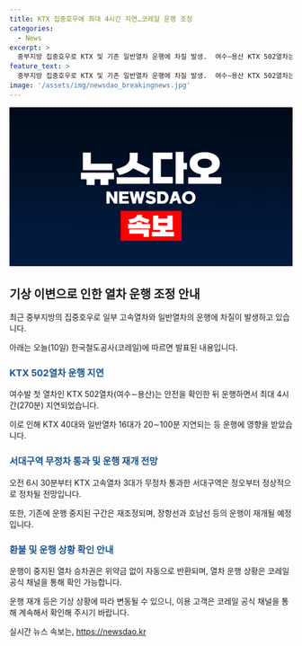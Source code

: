 ```yaml
---
title: KTX 집중호우에 최대 4시간 지연…코레일 운행 조정
categories:
  - News
excerpt: >
  중부지방 집중호우로 KTX 및 기존 일반열차 운행에 차질 발생.  여수∼용산 KTX 502열차는 270분 지연, 다른 열차들도 20∼100분 지연. 서대구역은 정오부터 정상 운행 전망이지만, 일부 구간은 운행 중지. 승차권 위약금 없이 자동 반환되며, 운행 재개는 기상 상황에 따라 변동 가능. 여행객은 코레일톡과 홈페이지를 확인해야 함. (사진=)
feature_text: >
  중부지방 집중호우로 KTX 및 기존 일반열차 운행에 차질 발생.  여수∼용산 KTX 502열차는 270분 지연, 다른 열차들도 20∼100분 지연. 서대구역은 정오부터 정상 운행 전망이지만, 일부 구간은 운행 중지. 승차권 위약금 없이 자동 반환되며, 운행 재개는 기상 상황에 따라 변동 가능. 여행객은 코레일톡과 홈페이지를 확인해야 함. (사진=)
image: '/assets/img/newsdao_breakingnews.jpg'
---
```


<p><img src="/assets/img/newsdao_breakingnews.jpg" alt="ontimetimes 속보" /></p>

<h2 data-ke-size="size26">기상 이변으로 인한 열차 운행 조정 안내</h2>

<p data-ke-size="size16">최근 중부지방의 집중호우로 일부 고속열차와 일반열차의 운행에 차질이 발생하고 있습니다.</p>

<p data-ke-size="size16">아래는 오늘(10일) 한국철도공사(코레일)에 따르면 발표된 내용입니다.</p>

<h3><b><span style="color: #1a5490;">KTX 502열차 운행 지연</span></b></h3>

<p data-ke-size="size16">여수발 첫 열차인 KTX 502열차(여수∼용산)는 안전을 확인한 뒤 운행하면서 최대 4시간(270분) 지연되었습니다.</p>

<p data-ke-size="size16">이로 인해 KTX 40대와 일반열차 16대가 20∼100분 지연되는 등 운행에 영향을 받았습니다.</p>

<h3><b><span style="color: #1a5490;">서대구역 무정차 통과 및 운행 재개 전망</span></b></h3>

<p data-ke-size="size16">오전 6시 30분부터 KTX 고속열차 3대가 무정차 통과한 서대구역은 정오부터 정상적으로 정차될 전망입니다.</p>

<p data-ke-size="size16">또한, 기존에 운행 중지된 구간은 재조정되며, 장항선과 호남선 등의 운행이 재개될 예정입니다.</p>

<h3><b><span style="color: #1a5490;">환불 및 운행 상황 확인 안내</span></b></h3>

<p data-ke-size="size16">운행이 중지된 열차 승차권은 위약금 없이 자동으로 반환되며, 열차 운행 상황은 코레일 공식 채널을 통해 확인 가능합니다.</p>

<p data-ke-size="size16">운행 재개 등은 기상 상황에 따라 변동될 수 있으니, 이용 고객은 코레일 공식 채널을 통해 계속해서 확인해 주시기 바랍니다.</p>
실시간 뉴스 속보는, <a href="https://newsdao.kr" rel="dofollow">https://newsdao.kr</a>


